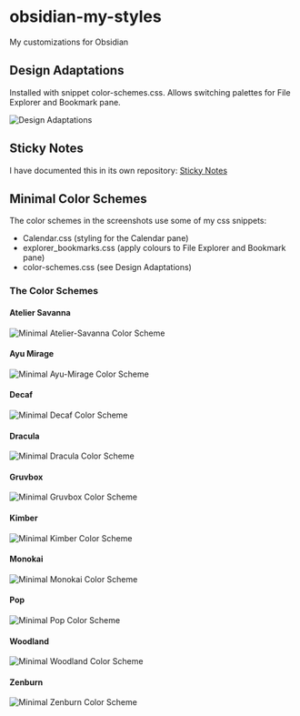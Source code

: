 # obsidian-my-styles
My customizations for Obsidian

## Design Adaptations

Installed with snippet color-schemes.css.
Allows switching palettes for File Explorer and Bookmark pane.

<img src="https://github.com/dhniceday/obsidian-my-styles/blob/main/images/design_adaptations.png" alt="Design Adaptations" />

## Sticky Notes

I have documented this in its own repository: <a href="https://github.com/dhniceday/obsidian-sticky-notes">Sticky Notes</a>

## Minimal Color Schemes

The color schemes in the screenshots use some of my css snippets:
- Calendar.css (styling for the Calendar pane)
- explorer_bookmarks.css (apply colours to File Explorer and Bookmark pane)
- color-schemes.css (see Design Adaptations)

### The Color Schemes

#### Atelier Savanna

<img src="https://github.com/dhniceday/obsidian-my-styles/blob/main/images/minimal_atelier-savanna.png" alt="Minimal Atelier-Savanna Color Scheme" />

#### Ayu Mirage

<img src="https://github.com/dhniceday/obsidian-my-styles/blob/main/images/minimal_ayu-mirage.png" alt="Minimal Ayu-Mirage Color Scheme" />

#### Decaf

<img src="https://github.com/dhniceday/obsidian-my-styles/blob/main/images/minimal_decaf.png" alt="Minimal Decaf Color Scheme" />

#### Dracula

<img src="https://github.com/dhniceday/obsidian-my-styles/blob/main/images/minimal_dracula.png" alt="Minimal Dracula Color Scheme" />

#### Gruvbox

<img src="https://github.com/dhniceday/obsidian-my-styles/blob/main/images/minimal_gruvbox.png" alt="Minimal Gruvbox Color Scheme" />

#### Kimber

<img src="https://github.com/dhniceday/obsidian-my-styles/blob/main/images/minimal_kimber.png" alt="Minimal Kimber Color Scheme" />

#### Monokai

<img src="https://github.com/dhniceday/obsidian-my-styles/blob/main/images/minimal_monokai.png" alt="Minimal Monokai Color Scheme" />

#### Pop

<img src="https://github.com/dhniceday/obsidian-my-styles/blob/main/images/minimal_pop.png" alt="Minimal Pop Color Scheme" />

#### Woodland

<img src="https://github.com/dhniceday/obsidian-my-styles/blob/main/images/minimal_woodland.png" alt="Minimal Woodland Color Scheme" />

#### Zenburn

<img src="https://github.com/dhniceday/obsidian-my-styles/blob/main/images/minimal_zenburn.png" alt="Minimal Zenburn Color Scheme" />
